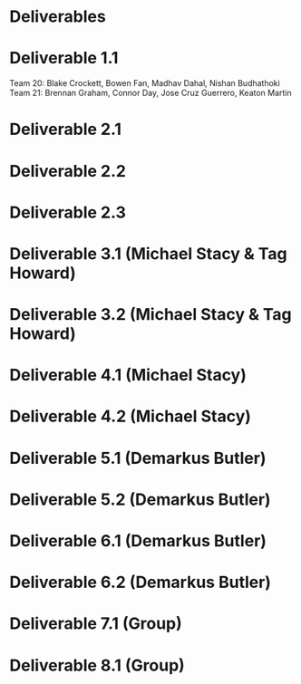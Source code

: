 # Deliverables

# Deliverable 1.1  
Team 20: Blake Crockett, Bowen Fan, Madhav Dahal, Nishan Budhathoki  
Team 21: Brennan Graham, Connor Day, Jose Cruz Guerrero, Keaton Martin  
# Deliverable 2.1

# Deliverable 2.2

# Deliverable 2.3

# Deliverable 3.1 (Michael Stacy & Tag Howard)

# Deliverable 3.2 (Michael Stacy & Tag Howard)

# Deliverable 4.1 (Michael Stacy)

# Deliverable 4.2 (Michael Stacy)

# Deliverable 5.1 (Demarkus Butler)

# Deliverable 5.2 (Demarkus Butler)

# Deliverable 6.1 (Demarkus Butler)

# Deliverable 6.2 (Demarkus Butler)

# Deliverable 7.1 (Group)

# Deliverable 8.1 (Group)
